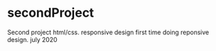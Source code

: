 # secondProject
Second project html/css. responsive design
first time doing reponsive design. july 2020
